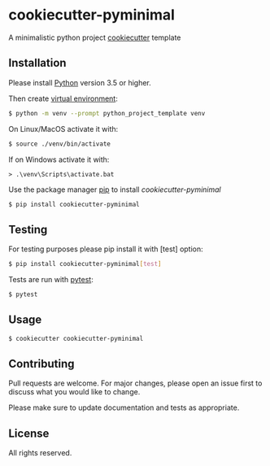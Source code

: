 # cookiecutter-pyminimal

A minimalistic python project [cookiecutter](https://cookiecutter.readthedocs.io/) template

## Installation

Please install [Python](https://www.python.org/) version 3.5 or higher.

Then create [virtual environment](https://docs.python.org/3/library/venv.html):

```bash
$ python -m venv --prompt python_project_template venv
```

On Linux/MacOS activate it with:

```bash
$ source ./venv/bin/activate
```

If on Windows activate it with:

```msdos
> .\venv\Scripts\activate.bat
```

Use the package manager [pip](https://pip.pypa.io/en/stable/) to install *cookiecutter-pyminimal*

```bash
$ pip install cookiecutter-pyminimal
```

## Testing

For testing purposes please pip install it with [test] option:

```bash
$ pip install cookiecutter-pyminimal[test]
```

Tests are run with [pytest](https://docs.pytest.org/en/latest/index.html):

```bash
$ pytest
```

## Usage

```bash
$ cookiecutter cookiecutter-pyminimal
```


## Contributing
Pull requests are welcome. For major changes, please open an issue first to discuss what you would like to change.

Please make sure to update documentation and tests as appropriate.

## License
All rights reserved.
